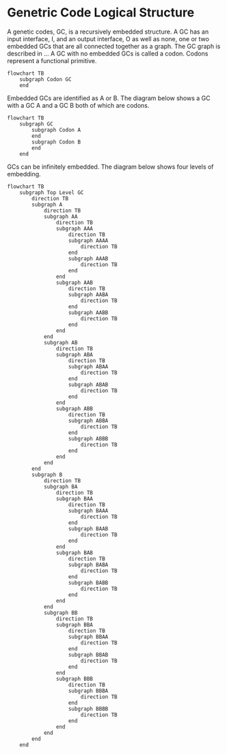 # Genetric Code Logical Structure
A genetic codes, GC, is a recursively embedded structure. A GC has an input interface, I, and an output interface, O as well as none, one or two embedded GCs that are all connected together as a graph. The GC graph is described in ... A GC with no embedded GCs is called a codon. Codons represent a functional primitive.
```mermaid
flowchart TB
    subgraph Codon GC
    end
```
Embedded GCs are identified as A or B. The diagram below shows a GC with a GC A and a GC B both of which are codons.
```mermaid
flowchart TB
    subgraph GC
        subgraph Codon A
        end
        subgraph Codon B
        end
    end
```
GCs can be infinitely embedded. The diagram below shows four levels of embedding.
```mermaid
flowchart TB
	subgraph Top Level GC
		direction TB
		subgraph A
			direction TB
			subgraph AA
				direction TB
				subgraph AAA
					direction TB
					subgraph AAAA
						direction TB
					end
					subgraph AAAB
						direction TB
					end
				end
				subgraph AAB
					direction TB
					subgraph AABA
						direction TB
					end
					subgraph AABB
						direction TB
					end
				end
			end
			subgraph AB
				direction TB
				subgraph ABA
					direction TB
					subgraph ABAA
						direction TB
					end
					subgraph ABAB
						direction TB
					end
				end
				subgraph ABB
					direction TB
					subgraph ABBA
						direction TB
					end
					subgraph ABBB
						direction TB
					end
				end
			end
		end
		subgraph B
			direction TB
			subgraph BA
				direction TB
				subgraph BAA
					direction TB
					subgraph BAAA
						direction TB
					end
					subgraph BAAB
						direction TB
					end
				end
				subgraph BAB
					direction TB
					subgraph BABA
						direction TB
					end
					subgraph BABB
						direction TB
					end
				end
			end
			subgraph BB
				direction TB
				subgraph BBA
					direction TB
					subgraph BBAA
						direction TB
					end
					subgraph BBAB
						direction TB
					end
				end
				subgraph BBB
					direction TB
					subgraph BBBA
						direction TB
					end
					subgraph BBBB
						direction TB
					end
				end
			end
		end
	end
```